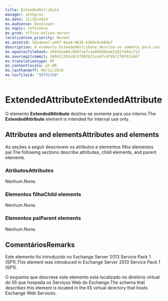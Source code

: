 ```yaml
---
title: ExtendedAttribute
manager: sethgros
ms.date: 11/16/2014
ms.audience: Developer
ms.topic: reference
ms.prod: office-online-server
localization_priority: Normal
ms.assetid: 1dc4eee7-ad47-4aad-963b-b2b8c6cb89e7
description: O elemento ExtendedAttribute destina-se somente para uso interno.
ms.openlocfilehash: d505d2e05c0b971efcaa895882a62181fd84c71d
ms.sourcegitcommit: 34041125dc8c5f993b21cebfc4f8b72f0fd2cb6f
ms.translationtype: MT
ms.contentlocale: pt-BR
ms.lasthandoff: 06/11/2018
ms.locfileid: "19752150"
---
```

# <a name="extendedattribute"></a><span data-ttu-id="cc12f-103">ExtendedAttribute</span><span class="sxs-lookup"><span data-stu-id="cc12f-103">ExtendedAttribute</span></span>

<span data-ttu-id="cc12f-104">O elemento **ExtendedAttribute** destina-se somente para uso interno.</span><span class="sxs-lookup"><span data-stu-id="cc12f-104">The **ExtendedAttribute** element is intended for internal use only.</span></span> 

## <a name="attributes-and-elements"></a><span data-ttu-id="cc12f-105">Attributes and elements</span><span class="sxs-lookup"><span data-stu-id="cc12f-105">Attributes and elements</span></span>

<span data-ttu-id="cc12f-106">As seções a seguir descrevem os atributos e elementos filho elementos pai.</span><span class="sxs-lookup"><span data-stu-id="cc12f-106">The following sections describe attributes, child elements, and parent elements.</span></span>
  
### <a name="attributes"></a><span data-ttu-id="cc12f-107">Atributos</span><span class="sxs-lookup"><span data-stu-id="cc12f-107">Attributes</span></span>

<span data-ttu-id="cc12f-108">Nenhum.</span><span class="sxs-lookup"><span data-stu-id="cc12f-108">None.</span></span>
  
### <a name="child-elements"></a><span data-ttu-id="cc12f-109">Elementos filho</span><span class="sxs-lookup"><span data-stu-id="cc12f-109">Child elements</span></span>

<span data-ttu-id="cc12f-110">Nenhum.</span><span class="sxs-lookup"><span data-stu-id="cc12f-110">None.</span></span>
  
### <a name="parent-elements"></a><span data-ttu-id="cc12f-111">Elementos pai</span><span class="sxs-lookup"><span data-stu-id="cc12f-111">Parent elements</span></span>

<span data-ttu-id="cc12f-112">Nenhum.</span><span class="sxs-lookup"><span data-stu-id="cc12f-112">None.</span></span>
  
## <a name="remarks"></a><span data-ttu-id="cc12f-113">Comentários</span><span class="sxs-lookup"><span data-stu-id="cc12f-113">Remarks</span></span>

<span data-ttu-id="cc12f-114">Este elemento foi introduzido no Exchange Server 2013 Service Pack 1 (SP1).</span><span class="sxs-lookup"><span data-stu-id="cc12f-114">This element was introduced in Exchange Server 2013 Service Pack 1 (SP1).</span></span>
  
<span data-ttu-id="cc12f-115">O esquema que descreve este elemento está localizado no diretório virtual do IIS que hospeda os Serviços Web do Exchange.</span><span class="sxs-lookup"><span data-stu-id="cc12f-115">The schema that describes this element is located in the IIS virtual directory that hosts Exchange Web Services.</span></span>
  

